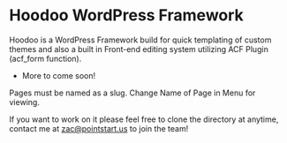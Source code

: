 # Hoodoo WordPress Framework
Hoodoo is a WordPress Framework build for quick templating of custom themes and also a built in Front-end editing system utilizing ACF Plugin (acf_form function).

- More to come soon! 

Pages must be named as a slug. Change Name of Page in Menu for viewing.

If you want to work on it please feel free to clone the directory at anytime, contact me at [zac@pointstart.us](mailto:zac@pointstart.us) to join the team!


